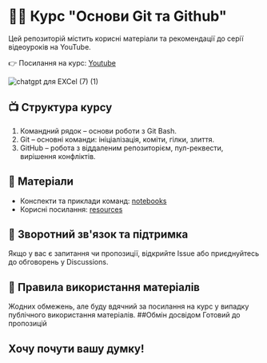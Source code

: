 # 🧑‍💻 Курс "Основи Git та Github"

Цей репозиторій містить корисні матеріали та рекомендації до серії відеоуроків на YouTube.

👉 Посилання на курс: [Youtube](https://youtu.be/9CnZihyYjjA)

![chatgpt для EXCel (7) (1)](https://github.com/user-attachments/assets/67c87610-c682-4088-bf8a-1e3f3748195c)

## 📺 Структура курсу
1. Командний рядок – основи роботи з Git Bash.
2. Git – основні команди: ініціалізація, коміти, гілки, злиття.
3. GitHub – робота з віддаленим репозиторієм, пул-реквести, вирішення конфліктів.

## 📂 Матеріали
- Конспекти та приклади команд: [notebooks](https://github.com/NickTimosh/git_course/tree/main/notebooks)
- Корисні посилання: [resources](https://github.com/NickTimosh/git_course/edit/main/resources/readme.md)

  
## 💬 Зворотний зв'язок та підтримка
Якщо у вас є запитання чи пропозиції, відкрийте Issue або приєднуйтесь до обговорень у Discussions.

## 📜 Правила використання матеріалів
Жодних обмежень, але буду вдячний за посилання на курс у випадку публічного використання матеріалів.
##Обмін досвідом
Готовий до пропозицій


## Хочу почути вашу думку!
